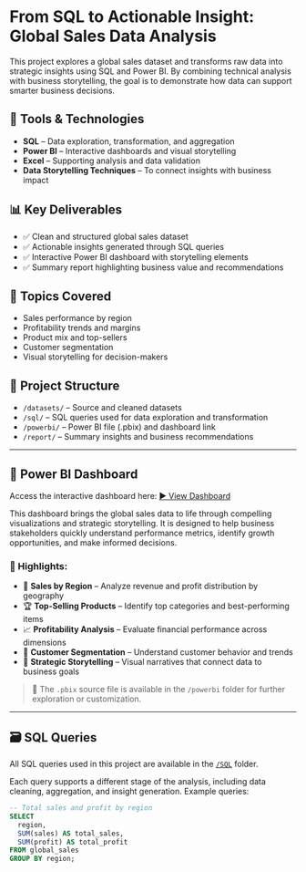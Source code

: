 # From SQL to Actionable Insight: Global Sales Data Analysis

This project explores a global sales dataset and transforms raw data into strategic insights using SQL and Power BI. By combining technical analysis with business storytelling, the goal is to demonstrate how data can support smarter business decisions.

## 🔧 Tools & Technologies

- **SQL** – Data exploration, transformation, and aggregation
- **Power BI** – Interactive dashboards and visual storytelling
- **Excel** – Supporting analysis and data validation
- **Data Storytelling Techniques** – To connect insights with business impact

## 📊 Key Deliverables

- ✅ Clean and structured global sales dataset
- ✅ Actionable insights generated through SQL queries
- ✅ Interactive Power BI dashboard with storytelling elements
- ✅ Summary report highlighting business value and recommendations

## 🧠 Topics Covered

- Sales performance by region
- Profitability trends and margins
- Product mix and top-sellers
- Customer segmentation
- Visual storytelling for decision-makers

## 📁 Project Structure

- `/datasets/` – Source and cleaned datasets
- `/sql/` – SQL queries used for data exploration and transformation
- `/powerbi/` – Power BI file (.pbix) and dashboard link
- `/report/` – Summary insights and business recommendations

---

## 🔗 Power BI Dashboard

Access the interactive dashboard here: [▶️ View Dashboard](https://bit.ly/erivelton-mendonca_global_sales)

This dashboard brings the global sales data to life through compelling visualizations and strategic storytelling. It is designed to help business stakeholders quickly understand performance metrics, identify growth opportunities, and make informed decisions.

### 📌 Highlights:
- 📍 **Sales by Region** – Analyze revenue and profit distribution by geography
- 🏆 **Top-Selling Products** – Identify top categories and best-performing items
- 📈 **Profitability Analysis** – Evaluate financial performance across dimensions
- 🧠 **Customer Segmentation** – Understand customer behavior and trends
- 🎯 **Strategic Storytelling** – Visual narratives that connect data to business goals

> 📁 The `.pbix` source file is available in the `/powerbi` folder for further exploration or customization.

---

## 🗃️ SQL Queries

All SQL queries used in this project are available in the [`/SQL`](./sql-queries) folder. 

Each query supports a different stage of the analysis, including data cleaning, aggregation, and insight generation. Example queries:

```sql
-- Total sales and profit by region
SELECT
  region,
  SUM(sales) AS total_sales,
  SUM(profit) AS total_profit
FROM global_sales
GROUP BY region;

